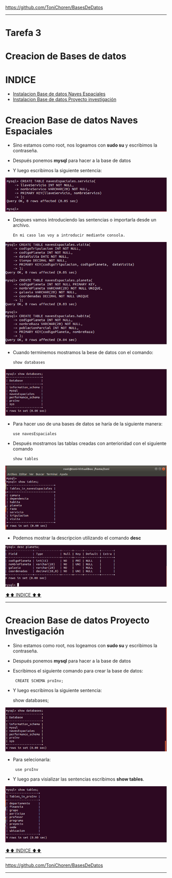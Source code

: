 https://github.com/ToniChoren/BasesDeDatos
___
# Tarefa 3

# Creacion de Bases de datos

# INDICE

- [Instalacion Base de datos Naves Espaciales](#5)
- [Instalacion Base de datos Proyecto investigación](#6)


# Creacion Base de datos Naves Espaciales <a name="5"></a>

- Sino estamos como root, nos logeamos con __sudo su__ y escribimos la contraseña.

- Después ponemos __mysql__ para hacer a la base de datos

- Y luego escribimos la siguiente sentencia:

![Alt text](https://github.com/ToniChoren/BasesDeDatos/blob/master/InstalacionMySQL/capturas/capturas%20ubuntu/captura4_Servicio.png)

- Despues vamos introduciendo las sentencias o importarla desde un archivo. 

      En mi caso las voy a introducir mediante consola.

![Alt text](https://github.com/ToniChoren/BasesDeDatos/blob/master/InstalacionMySQL/capturas/capturas%20ubuntu/captura5_Servicio.png)


- Cuando terminemos mostramos la bese de datos con el comando:

      show databases
 
![Alt text](https://github.com/ToniChoren/BasesDeDatos/blob/master/InstalacionMySQL/capturas/capturas%20ubuntu/database01.PNG)

- Para hacer uso de una bases de datos  se haría de la siguiente manera:

      use navesEspaciales

- Después mostramos las tablas creadas con anterioridad con el siguiente comando

      show tables
      
 ![Alt text](https://github.com/ToniChoren/BasesDeDatos/blob/master/InstalacionMySQL/capturas/capturas%20ubuntu/mostrar_navesEspaciales.PNG)
     
 
 - Podemos mostrar la descripcion utilizando el comando __desc__
 
 ![Alt text](https://github.com/ToniChoren/BasesDeDatos/blob/master/InstalacionMySQL/capturas/capturas%20ubuntu/desc_planteta.PNG)


[⬆⬆ INDICE ⬆⬆](#INDICE)

---
 
 # Creacion Base de datos Proyecto Investigación <a name="6"></a>
 
 - Sino estamos como root, nos logeamos con __sudo su__ y escribimos la contraseña.

 - Después ponemos __mysql__ para hacer a la base de datos

 - Escribimos el siguiente comando para crear la base de datos: 
      
        CREATE SCHEMA proInv;
    
 - Y luego escribimos la siguiente sentencia:
 
      show databases;
 
 ![Alt text](https://github.com/ToniChoren/BasesDeDatos/blob/master/InstalacionMySQL/capturas/capturas%20ubuntu/showDatabaes.PNG)
 
 - Para selecionarla:
 
        use proInv
        
 - Y luego para visializar las sentencias escribimos  __show tables__.
 
 ![Alt text](https://github.com/ToniChoren/BasesDeDatos/blob/master/InstalacionMySQL/capturas/capturas%20ubuntu/showTables.PNG)

[⬆⬆ INDICE ⬆⬆](#INDICE)

***
https://github.com/ToniChoren/BasesDeDatos
___
